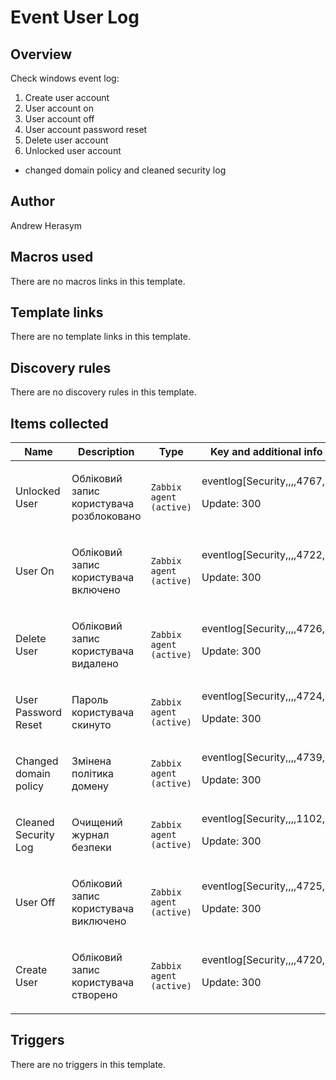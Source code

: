 # Event User Log

## Overview

Check windows event log:


1. Create user account
2. User account on
3. User account off
4. User account password reset
5. Delete user account
6. Unlocked user account


+ changed domain policy and cleaned security log



## Author

Andrew Herasym

## Macros used

There are no macros links in this template.

## Template links

There are no template links in this template.

## Discovery rules

There are no discovery rules in this template.

## Items collected

|Name|Description|Type|Key and additional info|
|----|-----------|----|----|
|Unlocked User|<p>Обліковий запис користувача розблоковано</p>|`Zabbix agent (active)`|eventlog[Security,,,,4767,,]<p>Update: 300</p>|
|User On|<p>Обліковий запис користувача включено</p>|`Zabbix agent (active)`|eventlog[Security,,,,4722,,]<p>Update: 300</p>|
|Delete User|<p>Обліковий запис користувача видалено</p>|`Zabbix agent (active)`|eventlog[Security,,,,4726,,]<p>Update: 300</p>|
|User Password Reset|<p>Пароль користувача скинуто</p>|`Zabbix agent (active)`|eventlog[Security,,,,4724,,]<p>Update: 300</p>|
|Changed domain policy|<p>Змінена політика домену</p>|`Zabbix agent (active)`|eventlog[Security,,,,4739,,]<p>Update: 300</p>|
|Cleaned Security Log|<p>Очищений журнал безпеки</p>|`Zabbix agent (active)`|eventlog[Security,,,,1102,,]<p>Update: 300</p>|
|User Off|<p>Обліковий запис користувача виключено</p>|`Zabbix agent (active)`|eventlog[Security,,,,4725,,]<p>Update: 300</p>|
|Create User|<p>Обліковий запис користувача створено</p>|`Zabbix agent (active)`|eventlog[Security,,,,4720,,]<p>Update: 300</p>|
## Triggers

There are no triggers in this template.

